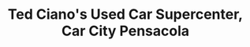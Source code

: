 ---
title: "Ted Ciano's Used Car Supercenter, Car City Pensacola"
url: /pensacola/ted-cianos-used-car-supercenter-car-city-pensacola/
shop: car
---